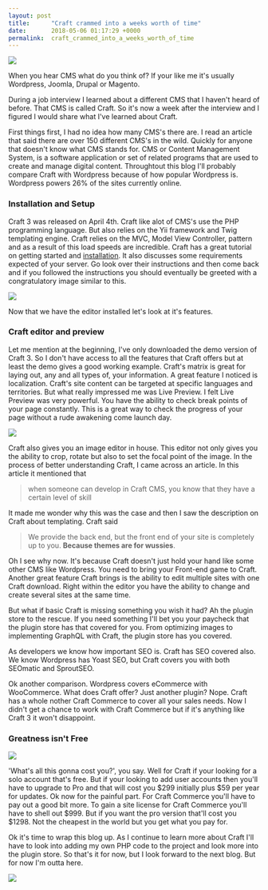```yaml
---
layout: post
title:      "Craft crammed into a weeks worth of time"
date:       2018-05-06 01:17:29 +0000
permalink:  craft_crammed_into_a_weeks_worth_of_time
---
```



![](https://media.giphy.com/media/8dYmJ6Buo3lYY/giphy.gif)

When you hear CMS what do you think of? If your like me it's usually Wordpress, Joomla, Drupal or Magento.

During a job interview I learned about a different CMS that I haven't heard of before. That CMS is called Craft. So it's now a week after the interview and I figured I would share what I've learned about Craft.

First things first, I had no idea how many CMS's there are. I read an article that said there are over 150 different CMS's in the wild. Quickly for anyone that doesn't know what CMS stands for. CMS or Content Management System, is a software application or set of related programs that are used to create and manage digital content. Throughtout this blog I'll probably compare Craft with Wordpress because of how popular Wordpress is. Wordpress powers 26% of the sites currently online.

### Installation and Setup

Craft 3 was released on April 4th. Craft like alot of CMS's use the PHP programming language. But also relies on the Yii framework and Twig templating engine. Craft relies on the MVC, Model View Controller, pattern and as a result of this load speeds are incredible. Craft has a great tutorial on getting started and [installation](https://docs.craftcms.com/v3/installation.html). It also discusses some requirements expected of your server. Go look over their instructions and then come back and if you followed the instructions you should eventually be greeted with a congratulatory image similar to this. 

![](https://i.imgur.com/gKOoU6T.png)

Now that we have the editor installed let's look at it's features.

### Craft editor and preview

Let me mention at the beginning, I've only downloaded the demo version of Craft 3. So I don't have access to all the features that Craft offers but at least the demo gives a good working example. Craft's matrix is great for laying out, any and all types of, your information. A great feature I noticed is localization. Craft's site content can be targeted at specific languages and territories. But what really impressed me was Live Preview. I felt Live Preview was very powerful. You have the ability to check break points of your page constantly. This is a great way to check the progress of your page without a rude awakening come launch day.

![](https://i.imgur.com/p7hGLJd.png)

Craft also gives you an image editor in house. This editor not only gives you the ability to crop, rotate but also to set the focal point of the image. In the process of better understanding Craft, I came across an article. In this article it mentioned that

> when someone can develop in Craft CMS, you know that they have a certain level of skill

It made me wonder why this was the case and then I saw the description on Craft about templating. Craft said 

> We provide the back end, but the front end of your site is completely up to you. **Because themes are for wussies**.

Oh I see why now. It's because Craft doesn't just hold your hand like some other CMS like Wordpress. You need to bring your Front-end game to Craft. Another great feature Craft brings is the ability to edit multiple sites with one Craft download. Right within the editor you have the ability to change and create several sites at the same time. 

But what if basic Craft is missing something you wish it had? Ah the plugin store to the rescue. If you need something I'll bet you your paycheck that the plugin store has that covered for you. From optimizing images to implementing GraphQL with Craft, the plugin store has you covered.

As developers we know how important SEO is. Craft has SEO covered also. We know Wordpress has Yoast SEO, but Craft covers you with both SEOmatic and SproutSEO.

Ok another comparison. Wordpress covers eCommerce with WooCommerce. What does Craft offer? Just another plugin? Nope. Craft has a whole nother Craft Commerce to cover all your sales needs. Now I didn't get a chance to work with Craft Commerce but if it's anything like Craft 3 it won't disappoint. 

### Greatness isn't Free

![](https://media.giphy.com/media/dhz1gKi7WKWpW/giphy.gif)

'What's all this gonna cost you?', you say. Well for Craft if your looking for a solo account that's free. But if your looking to add user accounts then you'll have to upgrade to Pro and that will cost you $299 initially plus $59 per year for updates. Ok now for the painful part. For Craft Commerce you'll have to pay out a good bit more. To gain a site license for Craft Commerce you'll have to shell out $999. But if you want the pro version that'll cost you $1298. Not the cheapest in the world but you get what you pay for. 

Ok it's time to wrap this blog up. As I continue to learn more about Craft I'll have to look into adding my own PHP code to the project and look more into the plugin store. So that's it for now, but I look forward to the next blog. But for now I'm outta here.

![](https://media.giphy.com/media/L2iazgzya38bK/giphy.gif)
